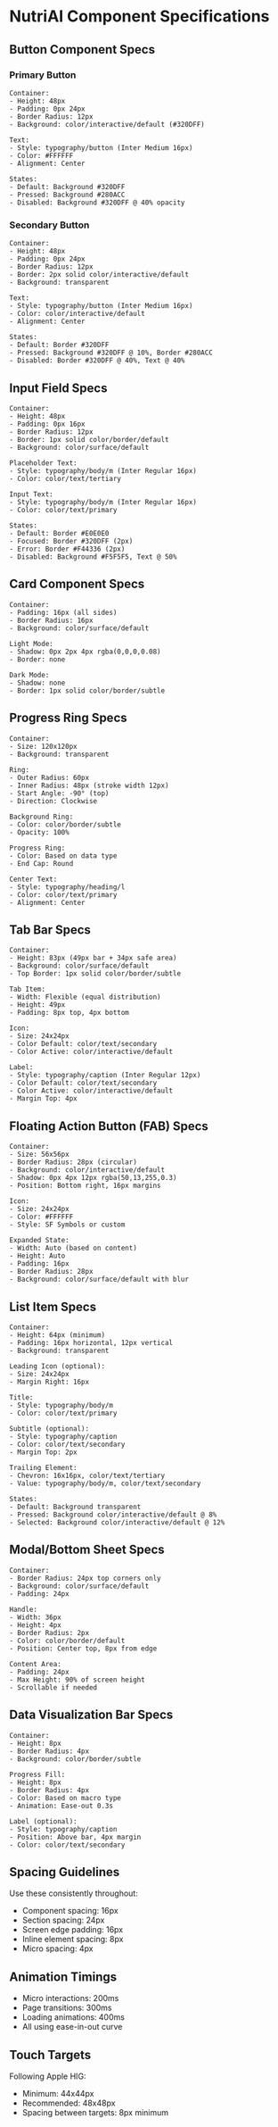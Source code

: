 # NutriAI Component Specifications

## Button Component Specs

### Primary Button
```
Container:
- Height: 48px
- Padding: 0px 24px
- Border Radius: 12px
- Background: color/interactive/default (#320DFF)

Text:
- Style: typography/button (Inter Medium 16px)
- Color: #FFFFFF
- Alignment: Center

States:
- Default: Background #320DFF
- Pressed: Background #280ACC
- Disabled: Background #320DFF @ 40% opacity
```

### Secondary Button
```
Container:
- Height: 48px
- Padding: 0px 24px
- Border Radius: 12px
- Border: 2px solid color/interactive/default
- Background: transparent

Text:
- Style: typography/button (Inter Medium 16px)
- Color: color/interactive/default
- Alignment: Center

States:
- Default: Border #320DFF
- Pressed: Background #320DFF @ 10%, Border #280ACC
- Disabled: Border #320DFF @ 40%, Text @ 40%
```

## Input Field Specs

```
Container:
- Height: 48px
- Padding: 0px 16px
- Border Radius: 12px
- Border: 1px solid color/border/default
- Background: color/surface/default

Placeholder Text:
- Style: typography/body/m (Inter Regular 16px)
- Color: color/text/tertiary

Input Text:
- Style: typography/body/m (Inter Regular 16px)
- Color: color/text/primary

States:
- Default: Border #E0E0E0
- Focused: Border #320DFF (2px)
- Error: Border #F44336 (2px)
- Disabled: Background #F5F5F5, Text @ 50%
```

## Card Component Specs

```
Container:
- Padding: 16px (all sides)
- Border Radius: 16px
- Background: color/surface/default

Light Mode:
- Shadow: 0px 2px 4px rgba(0,0,0,0.08)
- Border: none

Dark Mode:
- Shadow: none
- Border: 1px solid color/border/subtle
```

## Progress Ring Specs

```
Container:
- Size: 120x120px
- Background: transparent

Ring:
- Outer Radius: 60px
- Inner Radius: 48px (stroke width 12px)
- Start Angle: -90° (top)
- Direction: Clockwise

Background Ring:
- Color: color/border/subtle
- Opacity: 100%

Progress Ring:
- Color: Based on data type
- End Cap: Round

Center Text:
- Style: typography/heading/l
- Color: color/text/primary
- Alignment: Center
```

## Tab Bar Specs

```
Container:
- Height: 83px (49px bar + 34px safe area)
- Background: color/surface/default
- Top Border: 1px solid color/border/subtle

Tab Item:
- Width: Flexible (equal distribution)
- Height: 49px
- Padding: 8px top, 4px bottom

Icon:
- Size: 24x24px
- Color Default: color/text/secondary
- Color Active: color/interactive/default

Label:
- Style: typography/caption (Inter Regular 12px)
- Color Default: color/text/secondary
- Color Active: color/interactive/default
- Margin Top: 4px
```

## Floating Action Button (FAB) Specs

```
Container:
- Size: 56x56px
- Border Radius: 28px (circular)
- Background: color/interactive/default
- Shadow: 0px 4px 12px rgba(50,13,255,0.3)
- Position: Bottom right, 16px margins

Icon:
- Size: 24x24px
- Color: #FFFFFF
- Style: SF Symbols or custom

Expanded State:
- Width: Auto (based on content)
- Height: Auto
- Padding: 16px
- Border Radius: 28px
- Background: color/surface/default with blur
```

## List Item Specs

```
Container:
- Height: 64px (minimum)
- Padding: 16px horizontal, 12px vertical
- Background: transparent

Leading Icon (optional):
- Size: 24x24px
- Margin Right: 16px

Title:
- Style: typography/body/m
- Color: color/text/primary

Subtitle (optional):
- Style: typography/caption
- Color: color/text/secondary
- Margin Top: 2px

Trailing Element:
- Chevron: 16x16px, color/text/tertiary
- Value: typography/body/m, color/text/secondary

States:
- Default: Background transparent
- Pressed: Background color/interactive/default @ 8%
- Selected: Background color/interactive/default @ 12%
```

## Modal/Bottom Sheet Specs

```
Container:
- Border Radius: 24px top corners only
- Background: color/surface/default
- Padding: 24px

Handle:
- Width: 36px
- Height: 4px
- Border Radius: 2px
- Color: color/border/default
- Position: Center top, 8px from edge

Content Area:
- Padding: 24px
- Max Height: 90% of screen height
- Scrollable if needed
```

## Data Visualization Bar Specs

```
Container:
- Height: 8px
- Border Radius: 4px
- Background: color/border/subtle

Progress Fill:
- Height: 8px
- Border Radius: 4px
- Color: Based on macro type
- Animation: Ease-out 0.3s

Label (optional):
- Style: typography/caption
- Position: Above bar, 4px margin
- Color: color/text/secondary
```

## Spacing Guidelines

Use these consistently throughout:
- Component spacing: 16px
- Section spacing: 24px
- Screen edge padding: 16px
- Inline element spacing: 8px
- Micro spacing: 4px

## Animation Timings

- Micro interactions: 200ms
- Page transitions: 300ms
- Loading animations: 400ms
- All using ease-in-out curve

## Touch Targets

Following Apple HIG:
- Minimum: 44x44px
- Recommended: 48x48px
- Spacing between targets: 8px minimum